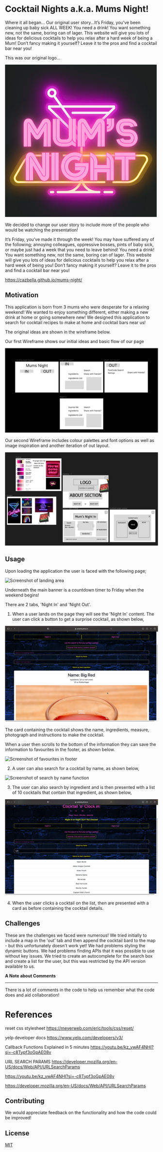 # Cocktail Nights a.k.a. Mums Night!
Where it all began... Our original user story...It’s Friday, you’ve been cleaning up baby sick ALL WEEK! You need a drink!  You want something new, not the same, boring can of lager. This website will give you lots of ideas for delicious cocktails to help you relax after a hard week of being a Mum! Don’t fancy making it yourself? Leave it to the pros and find a cocktail bar near you!

This was our original logo...

![Screenshot of original logo](./assets/images/Mum's%20Night%20-%20Black.png)

We decided to change our user story to include more of the people who would be watching the presentation!

It’s Friday, you’ve made it through the week! You may have suffered any of the following; annoying colleagues, oppressive bosses, pints of baby sick, or maybe just had a week that you need to leave behind! You need a drink! You want something new, not the same, boring can of lager. This website will give you lots of ideas for delicious cocktails to help you relax after a hard week of being you! Don’t fancy making it yourself? Leave it to the pros and find a cocktail bar near you!

https://cazbella.github.io/mums-night/

## Motivation
This application is born from 3 mums who were desperate for a relaxing weekend! We wanted to enjoy something different, either making a new drink at home or going somewhere new! We designed this application to search for cocktail recipes to make at home and cocktail bars near us!

The original ideas are shown in the wireframe below. 

Our first Wireframe shows our initial ideas and basic flow of our page

![Screenshot of First Wireframe](./assets/images/firstWireframe.png)

Our second Wireframe includes colour palettes and font options as well as image inspiration and another iteration of out layout. 

![Screenshot of landing area](./assets/images/secondWireframe.png)


## Usage

Upon loading the application the user is faced with the following page;

![Screenshot of landing area](./assets/images/screenshot-landing-area.png)

Underneath the main banner is a countdown timer to Friday when the weekend begins!

There are 2 tabs, 'Night In' and 'Night Out'.

1. When a user lands on the page they will see the 'Night In' content. The user can click a button to get a surprise cocktail, as shown below, 

![Screenshot of Random Cocktail](./assets/images/screenshot-random-cocktail.png)

The card containing the cocktail shows the name, ingredients, measure, photograph and instructions to make the cocktail. 

When a user then scrolls to the bottom of the information they can save the information to favourites in the footer, as shown below. 

![Screenshot of favourites in footer](./assets/images/screenshot-favp.png)

2. A user can also search for a cocktail by name, as shown below, 

![Screenshot of search by name function](./assets/images/screenshot-search-by-name.png)

3. The user can also search by ingredient and is then presented with a list of 10 cocktails that contain that ingredient, as shown below, 

![Screenshot of cocktail list](./assets/images/Screenshot-cocktail-list.png)

4. When the user clicks a cocktail on the list, then are presented with a card as before containing the cocktail details. 


## Challenges

These are the challenges we faced were numerous! We tried initially to include a map in the 'out' tab and then append the cocktail bard to the map - but this unfortunately doesn't work yet! 
We had problems styling the dynamic buttons. We had problems finding APIs that it was possible to use without key issues. 
We tried to create an autocomplete for the search box and create a list for the user, but this was restricted by the API version available to us. 

__A Note about Comments__
_____________________________

There is a lot of comments in the code to help us remember what the code does and aid collaboration!


# References 
reset css stylesheet
https://meyerweb.com/eric/tools/css/reset/

yelp developer docs
https://www.yelp.com/developers/v3/

Callback Functions Explained in 5 minutes
https://youtu.be/kz_vwAF4NHI?si=-c8Typf3oGpAE08v

URL SEARCH PARAMS
https://developer.mozilla.org/en-US/docs/Web/API/URLSearchParams

https://youtu.be/kz_vwAF4NHI?si=-c8Typf3oGpAE08v

https://developer.mozilla.org/en-US/docs/Web/API/URLSearchParams

## Contributing

We would appreciate feedback on the functionality and how the code could be improved!


## License

[MIT](https://choosealicense.com/licenses/mit/)
